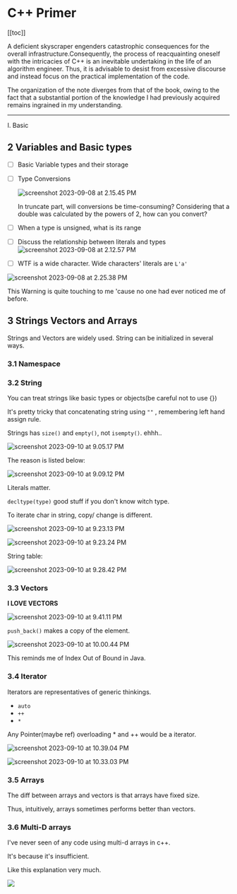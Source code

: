 # C++ Primer

[[toc]]

A deficient skyscraper engenders catastrophic consequences for the overall infrastructure.Consequently, the process of reacquainting oneself with the intricacies of C++ is an inevitable undertaking in the life of an algorithm engineer. Thus, it is advisable to desist from excessive discourse and instead focus on the practical implementation of the code.

The organization of the note diverges from that of the book, owing to the fact that a substantial portion of the knowledge I had previously acquired remains ingrained in my understanding.



---

I. Basic

## 2 Variables and Basic types

- [ ] Basic Variable types and their storage

- [ ] Type Conversions

  ![screenshot 2023-09-08 at 2.15.45 PM](https://raw.githubusercontent.com/yorkitokang/trimof_image/main/images/2023_09_08_225567d6d3cf48d41db01efab8794c0f.png)

  In truncate part, will conversions be time-consuming? Considering that a double was calculated by the powers of 2, how can you convert?

- [ ] When a type is unsigned, what is its range

- [ ] Discuss the relationship between literals and types![screenshot 2023-09-08 at 2.12.57 PM](https://raw.githubusercontent.com/yorkitokang/trimof_image/main/images/2023_09_08_507e6a18755b627c2443d78ec711921b.png)

- [ ] WTF is a wide character. Wide characters' literals are `L'a'`

![screenshot 2023-09-08 at 2.25.38 PM](https://raw.githubusercontent.com/yorkitokang/trimof_image/main/images/2023_09_08_476b522cb8c4caecc2450837b76c9aa2.png)

This Warning is quite touching to me 'cause no one had ever noticed me of before.

## 3 Strings Vectors and Arrays

Strings and Vectors are widely used. String can be initialized in several ways.

### 3.1 Namespace

### 3.2 String

 You can treat strings like basic types or objects(be careful not to use {})

It's pretty tricky that concatenating string using `""` , remembering left hand assign rule.

Strings has `size()` and `empty()`, not `isempty()`. ehhh..

![screenshot 2023-09-10 at 9.05.17 PM](https://raw.githubusercontent.com/yorkitokang/trimof_image/main/images/2023_09_10_84bc8c9639e8691aba7cf5d910fbc634.png)

The reason is listed below:

![screenshot 2023-09-10 at 9.09.12 PM](https://raw.githubusercontent.com/yorkitokang/trimof_image/main/images/2023_09_10_0209e0ac288ae8c5c0f005977954dc2c.png)

Literals matter.

`decltype(type)`  good stuff if you don't know witch type.

To iterate char in string, copy/ change is different.

![screenshot 2023-09-10 at 9.23.13 PM](https://raw.githubusercontent.com/yorkitokang/trimof_image/main/images/2023_09_10_9d7a227f0640dfcbf99736ed485869ab.png)

![screenshot 2023-09-10 at 9.23.24 PM](https://raw.githubusercontent.com/yorkitokang/trimof_image/main/images/2023_09_10_1b0ea093395787209dcfaa25e92ecf34.png)

String table:

![screenshot 2023-09-10 at 9.28.42 PM](https://raw.githubusercontent.com/yorkitokang/trimof_image/main/images/2023_09_10_a7cd524b6ab0a666eef061f603af55e0.png)

### 3.3 Vectors

**I LOVE VECTORS**

![screenshot 2023-09-10 at 9.41.11 PM](https://raw.githubusercontent.com/yorkitokang/trimof_image/main/images/2023_09_10_f5a75a240019e40f04d6fba4ef9ecd37.png)

`push_back()` makes a copy of the element.

![screenshot 2023-09-10 at 10.00.44 PM](https://raw.githubusercontent.com/yorkitokang/trimof_image/main/images/2023_09_10_0f5ee07c188fa6c7b1d0d41fdfc23c37.png)

This reminds me of Index Out of Bound in Java.

### 3.4 Iterator

Iterators are representatives of generic thinkings.

- `auto`
- `++`
- `*`

Any Pointer(maybe ref) overloading * and ++ would be a iterator.

![screenshot 2023-09-10 at 10.39.04 PM](https://raw.githubusercontent.com/yorkitokang/trimof_image/main/images/2023_09_10_eb3587f527c2c03d0a78cf8f03a46903.png)

![screenshot 2023-09-10 at 10.33.03 PM](https://raw.githubusercontent.com/yorkitokang/trimof_image/main/images/2023_09_10_b73cd2d8398731d0791ae532758ae7d0.png)

### 3.5 Arrays

The diff between arrays and vectors is that arrays have fixed size.

Thus, intuitively, arrays sometimes performs better than vectors.

### 3.6 Multi-D arrays

I've never seen of any code using multi-d arrays in c++.

It's because it's insufficient.

Like this explanation very much.

![](https://raw.githubusercontent.com/yorkitokang/trimof_image/main/images/2023_09_10_a2d1e36fe080ad631cf6ddf76ccbebea.png)